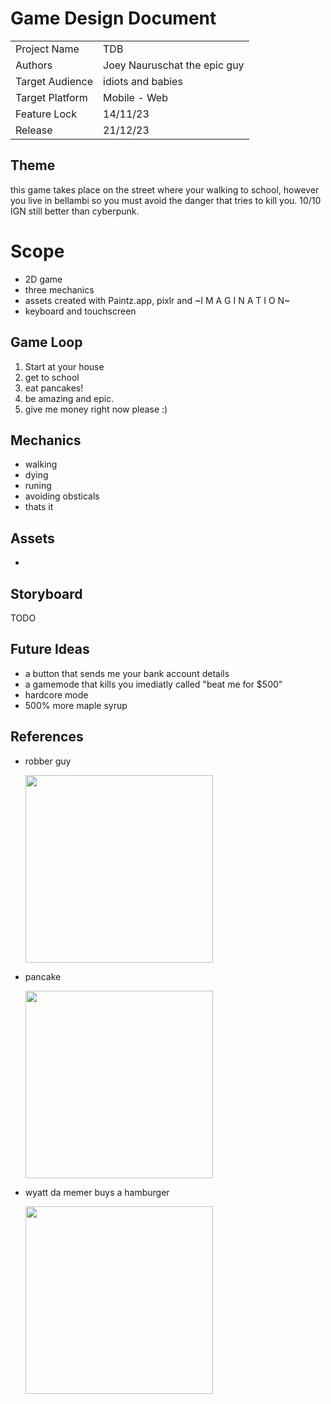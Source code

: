 # Game Design Document

|                 |                              |
| --------------- | ---------------------------- |
| Project Name    | TDB                   |
| Authors         | Joey Nauruschat the epic guy                 |
| Target Audience | idiots and babies |
| Target Platform | Mobile - Web                 |
| Feature Lock    | 14/11/23                     |
| Release         | 21/12/23                     |

## Theme

this game takes place on the street where your walking to school, however you live in bellambi so you must avoid the danger that tries to kill you. 10/10 IGN still better than cyberpunk.

# Scope

- 2D game
- three mechanics
- assets created with Paintz.app, pixlr and ~I M A G I N A T I O N~
- keyboard and touchscreen

## Game Loop

1. Start at your house
2. get to school
3. eat pancakes!
4. be amazing and epic.
5. give me money right now please :)
   

## Mechanics
- walking
- dying
- runing
- avoiding obsticals
- thats it


## Assets
- 

## Storyboard

TODO

## Future Ideas
- a button that sends me your bank account details
- a gamemode that kills you imediatly called "beat me for $500"
- hardcore mode
- 500% more maple syrup

## References
- robber guy
  
	<img width="300" src="https://cdn.pixabay.com/photo/2016/03/31/21/07/bag-1296202_1280.png"/>
- pancake
  
	<img width="300" src="https://thumbs.dreamstime.com/b/realistic-pancake-closeuo-isolated-transparency-grid-background-top-view-design-template-breakfast-food-menu-homestyle-103367685.jpg"/>

- wyatt da memer buys a hamburger

	<img width="300" src="https://lh6.googleusercontent.com/QDNQ0Ns4h4joatAjKhweS_geCluzaXwmX7i3jQCRi7eFwykbKJb9CBW3f-ddpABh0BnUqoz1BJz5PSaxtn5eohIYuBWpJ9n5_zGx8djFQyOlv-rfgn9saKlMmIU8oEjYRQ=w1280"/>
